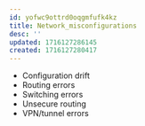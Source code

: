 ```yaml
---
id: yofwc9ottrd0oqgmfufk4kz
title: Network_misconfigurations
desc: ''
updated: 1716127286145
created: 1716127280417
---
```

- Configuration drift
- Routing errors
- Switching errors
- Unsecure routing
- VPN/tunnel errors